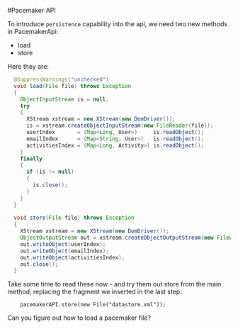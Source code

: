 #Pacemaker API

To introduce `persistence` capability into the api, we need two new methods in PacemakerApi:

- load
- store

Here they are:

~~~java
  @SuppressWarnings("unchecked")
  void load(File file) throws Exception
  {
    ObjectInputStream is = null;
    try
    {
      XStream xstream = new XStream(new DomDriver());
      is = xstream.createObjectInputStream(new FileReader(file));
      userIndex       = (Map<Long, User>)     is.readObject();
      emailIndex      = (Map<String, User>)   is.readObject();
      activitiesIndex = (Map<Long, Activity>) is.readObject();
    }
    finally
    {
      if (is != null)
      {
        is.close();
      }
    }
  }
  
  void store(File file) throws Exception
  {
    XStream xstream = new XStream(new DomDriver());
    ObjectOutputStream out = xstream.createObjectOutputStream(new FileWriter(file));
    out.writeObject(userIndex);
    out.writeObject(emailIndex);
    out.writeObject(activitiesIndex);
    out.close(); 
  }
~~~

Take some time to read these now - and try them out store from the main method, replacing the fragment we inserted in the last step:

~~~
    pacemakerAPI.store(new File("datastore.xml")); 
~~~

Can you figure out how to load a pacemaker file?
